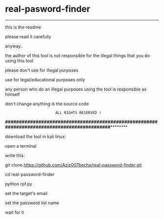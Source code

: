 # real-pasword-finder
************************************************************
this is the readme

please read it carefully

anyway..
												
the author of this tool is not responsible for the illegal things that you do using this tool
						
please don't use for illegal purposes
								
use for legal/educational purposes only
										
any person who do an illegal purposes using the tool is responsible as himself
						
don't change anything is the source code 

                           ALL RIGHTS RESERVED !
			   
**#############################################################################################**********

download the tool in kali linux:

open a terminal

write this: 

git clone https://github.com/Aziz007becha/real-password-finder.git

cd real-password-finder

python rpf.py

set the target's email

set the password list name

wait for it
